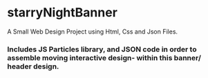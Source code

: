 # starryNightBanner
A Small Web Design Project using Html, Css and Json Files. 
### Includes JS Particles library, and JSON code in order to assemble moving interactive design- within this banner/ header design.


